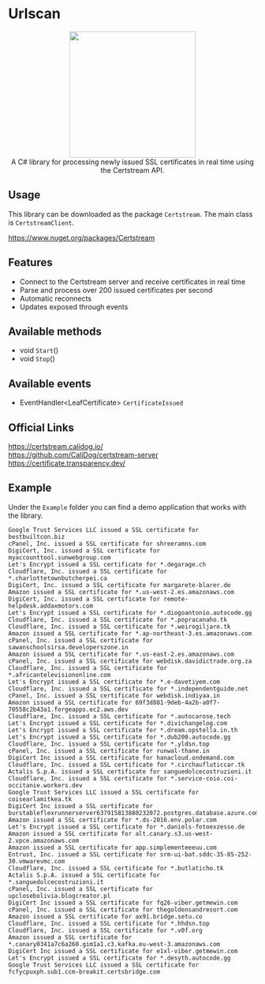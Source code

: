 ﻿# Urlscan

<div align="center">
  <img width="256" height="256" src="https://raw.githubusercontent.com/actually-akac/Certstream/master/Certstream/icon.png">
</div>

<div align="center">
  A C# library for processing newly issued SSL certificates in real time using the Certstream API. 
</div>

## Usage
This library can be downloaded as the package `Certstream`. The main class is `CertstreamClient`. 

https://www.nuget.org/packages/Certstream

## Features
- Connect to the Certstream server and receive certificates in real time
- Parse and process over 200 issued certificates per second
- Automatic reconnects
- Updates exposed through events

## Available methods
- void `Start`()
- void `Stop`()

## Available events
- EventHandler\<LeafCertificate> `CertificateIssued`

## Official Links
https://certstream.calidog.io/</br>
https://github.com/CaliDog/certstream-server</br>
https://certificate.transparency.dev/</br>

## Example
Under the `Example` folder you can find a demo application that works with the library.
```
Google Trust Services LLC issued a SSL certificate for bestbuiltcon.biz
cPanel, Inc. issued a SSL certificate for shreeramns.com
DigiCert, Inc. issued a SSL certificate for myaccounttool.sunwebgroup.com
Let's Encrypt issued a SSL certificate for *.degarage.ch
Cloudflare, Inc. issued a SSL certificate for *.charlottetownbutcherpei.ca
DigiCert, Inc. issued a SSL certificate for margarete-blarer.de
Amazon issued a SSL certificate for *.us-west-2.es.amazonaws.com
DigiCert, Inc. issued a SSL certificate for remote-helpdesk.addaxmotors.com
Let's Encrypt issued a SSL certificate for *.diogoantonio.autocode.gg
Cloudflare, Inc. issued a SSL certificate for *.popracanaho.tk
Cloudflare, Inc. issued a SSL certificate for *.weirogiljare.tk
Amazon issued a SSL certificate for *.ap-northeast-3.es.amazonaws.com
cPanel, Inc. issued a SSL certificate for sawanschoolsirsa.developerszone.in
Amazon issued a SSL certificate for *.us-east-2.es.amazonaws.com
cPanel, Inc. issued a SSL certificate for webdisk.davidictrade.org.za
Cloudflare, Inc. issued a SSL certificate for *.africantelevisiononline.com
Let's Encrypt issued a SSL certificate for *.e-davetiyem.com
Cloudflare, Inc. issued a SSL certificate for *.independentguide.net
cPanel, Inc. issued a SSL certificate for webdisk.indiyaa.in
Amazon issued a SSL certificate for 69f3d881-9deb-4a2b-a0f7-70558c2b43a1.forgeapps.ec2.aws.dev
Cloudflare, Inc. issued a SSL certificate for *.autocarose.tech
Let's Encrypt issued a SSL certificate for *.divichangelog.com
Let's Encrypt issued a SSL certificate for *.dream.opstella.in.th
Let's Encrypt issued a SSL certificate for *.dub200.autocode.gg
Cloudflare, Inc. issued a SSL certificate for *.yldsn.top
cPanel, Inc. issued a SSL certificate for runwal-thane.in
DigiCert Inc issued a SSL certificate for hanacloud.ondemand.com
Cloudflare, Inc. issued a SSL certificate for *.circhaufluticcar.tk
Actalis S.p.A. issued a SSL certificate for sanguedolcecostruzioni.it
Cloudflare, Inc. issued a SSL certificate for *.service-coio.coi-occitanie.workers.dev
Google Trust Services LLC issued a SSL certificate for coisearlamitkea.tk
DigiCert Inc issued a SSL certificate for burstableflexrunnerserver637915813880232072.postgres.database.azure.com
Amazon issued a SSL certificate for *.ds-2016.env.polar.com
Let's Encrypt issued a SSL certificate for *.daniels-fotoexzesse.de
Amazon issued a SSL certificate for alt.canary.s3.us-west-2.vpce.amazonaws.com
Amazon issued a SSL certificate for app.simplementeeeuu.com
Entrust, Inc. issued a SSL certificate for srm-ui-bat.sddc-35-85-252-30.vmwarevmc.com
Cloudflare, Inc. issued a SSL certificate for *.butlaticho.tk
Actalis S.p.A. issued a SSL certificate for *.sanguedolcecostruzioni.it
cPanel, Inc. issued a SSL certificate for upclosebolivia.blogcreator.pl
DigiCert Inc issued a SSL certificate for fq26-viber.getmewin.com
cPanel, Inc. issued a SSL certificate for thegoldensandresort.com
Amazon issued a SSL certificate for ax91.bridge.setu.co
Cloudflare, Inc. issued a SSL certificate for *.hhdsn.top
Cloudflare, Inc. issued a SSL certificate for *.v0f.org
Amazon issued a SSL certificate for *.canary0341a7c6a260.gim1a1.c3.kafka.eu-west-3.amazonaws.com
DigiCert Inc issued a SSL certificate for e1xl-viber.getmewin.com
Let's Encrypt issued a SSL certificate for *.desyth.autocode.gg
Google Trust Services LLC issued a SSL certificate for fcfycpuxph.sub1.ccm-breakit.certsbridge.com
```